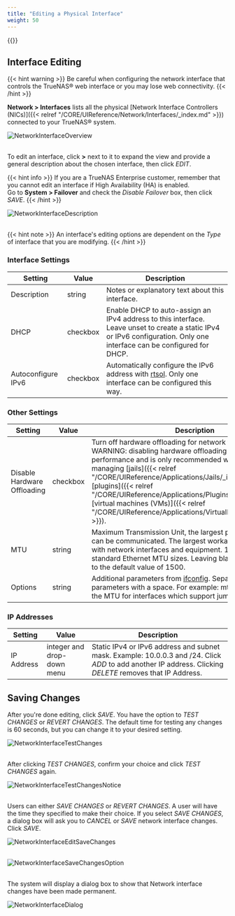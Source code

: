 ```yaml
---
title: "Editing a Physical Interface"
weight: 50
---
```


{{<toc>}}

## Interface Editing ###

{{< hint warning >}}
Be careful when configuring the network interface that controls the TrueNAS® web interface or you may lose web connectivity.
{{< /hint >}}

**Network > Interfaces** lists all the physical [Network Interface Controllers (NICs)]({{< relref "/CORE/UIReference/Network/Interfaces/_index.md" >}}) connected
to your TrueNAS® system. 

![NetworkInterfaceOverview](/images/CORE/12.0/NetworkInterfaceOverviewPage.png "Network Interface Overview")
<br><br>

To edit an interface, click **>** next to it to expand the view and provide a general description about the chosen interface, then click *EDIT*.

{{< hint info >}}
If you are a TrueNAS Enterprise customer, remember that you cannot edit an interface if High Availability (HA) is enabled.  
Go to **System > Failover** and check the *Disable Failover* box, then click *SAVE*.
{{< /hint >}}

![NetworkInterfaceDescription](/images/CORE/12.0/NetworkInterfaceDescriptionView.png "Network Interface Description")
<br><br>

{{< hint note >}}
An interface's editing options are dependent on the *Type* of interface that you are modifying.
{{< /hint >}}

### Interface Settings ###

| Setting | Value | Description |
|---------|-------|-------------|
| Description | string | Notes or explanatory text about this interface. |
| DHCP | checkbox | Enable DHCP to auto-assign an IPv4 address to this interface. Leave unset to create a static IPv4 or IPv6 configuration. Only one interface can be configured for DHCP. |
| Autoconfigure IPv6 | checkbox | Automatically configure the IPv6 address with [rtsol](https://www.freebsd.org/cgi/man.cgi?query=rtsol). Only one interface can be configured this way. |

### Other Settings ###

| Setting | Value | Description |
|---------|-------|-------------|
| Disable Hardware Offloading | checkbox | Turn off hardware offloading for network traffic processing. WARNING: disabling hardware offloading can reduce network performance and is only recommended when the interface is managing [jails]({{< relref "/CORE/UIReference/Applications/Jails/_index.md" >}}), [plugins]({{< relref "/CORE/UIReference/Applications/Plugins/_index.md" >}}), or [virtual machines (VMs)]({{< relref "/CORE/UIReference/Applications/VirtualMachines/_index.md" >}}). |
| MTU | string | Maximum Transmission Unit, the largest protocol data unit that can be communicated. The largest workable MTU size varies with network interfaces and equipment. 1500 and 9000 are standard Ethernet MTU sizes. Leaving blank restores the field to the default value of 1500. |
| Options | string | Additional parameters from [ifconfig](https://www.freebsd.org/cgi/man.cgi?query=ifconfig). Separate multiple parameters with a space. For example: mtu 9000 increases the MTU for interfaces which support jumbo frames. |

### IP Addresses ###

| Setting | Value | Description |
|---------|-------|-------------|
| IP Address | integer and drop-down menu | Static IPv4 or IPv6 address and subnet mask. Example: 10.0.0.3 and /24. Click *ADD* to add another IP address. Clicking *DELETE* removes that IP Address. |

## Saving Changes ##

After you're done editing, click *SAVE*. You have the option to *TEST CHANGES* or *REVERT CHANGES*. The default time for testing any changes is 60 seconds, but you can change it to your desired setting.  

![NetworkInterfaceTestChanges](/images/CORE/12.0/NetworkInterfaceTestChanges.png "Network Interface Test Changes")
<br><br>

After clicking *TEST CHANGES*, confirm your choice and click *TEST CHANGES* again.

![NetworkInterfaceTestChangesNotice](/images/CORE/12.0/NetworkInterfaceTestChangesNotice.png "Network Interface Test Changes Notice")
<br><br>

Users can either *SAVE CHANGES* or *REVERT CHANGES*. A user will have the time they specified to make their choice. If you select *SAVE CHANGES*, a dialog box will ask you to *CANCEL* or *SAVE* network interface changes. Click *SAVE*.

![NetworkInterfaceEditSaveChanges](/images/CORE/12.0/NetworkInterfaceEditSaveChanges.png "Network Interface Edit Save Changes ")
<br><br>

![NetworkInterfaceSaveChangesOption](/images/CORE/12.0/NetworkInterfaceSaveChangesOption.png "Network Interface Save Changes Option ")
<br><br>

The system will display a dialog box to show that Network interface changes have been made permanent.

![NetworkInterfaceDialog](/images/CORE/12.0/NetworkInterfaceDialogBox.png "Network Interface Dialog Box ")
<br><br>

